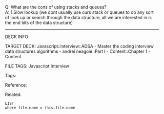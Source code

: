 Q: What are the cons of using stacks and queues?  
A: 1.Slow lookup (we dont usually use ours stack or queues to do any sort of look up or search through the data structure, all we are interested in is the end bits of the data structure)
<!--ID: 1690032123717-->

---

DECK INFO

TARGET DECK: Javascript::Interview::ADSA - Master the coding interview data structures algorithms - andrei neagoie::Part I - Content::Chapter 1 - Content

FILE TAGS: Javascript Interview

Tags:

Reference:

Related:

```dataview
LIST
where file.name = this.file.name
```
